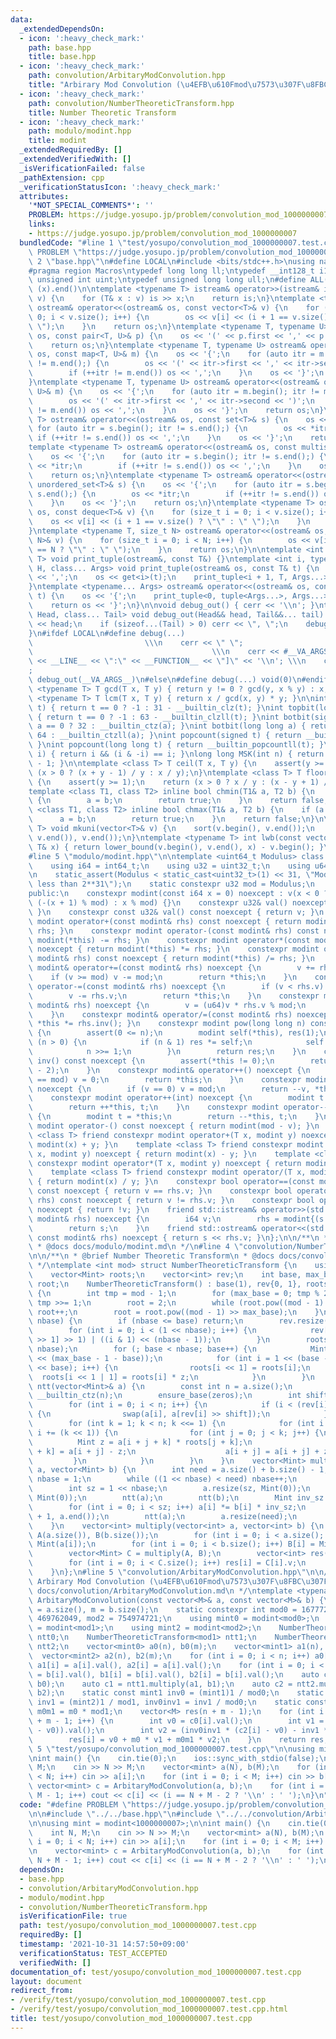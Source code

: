 ```yaml
---
data:
  _extendedDependsOn:
  - icon: ':heavy_check_mark:'
    path: base.hpp
    title: base.hpp
  - icon: ':heavy_check_mark:'
    path: convolution/ArbitaryModConvolution.hpp
    title: "Arbirary Mod Convolution (\u4EFB\u610Fmod\u7573\u307F\u8FBC\u307F)"
  - icon: ':heavy_check_mark:'
    path: convolution/NumberTheoreticTransform.hpp
    title: Number Theoretic Transform
  - icon: ':heavy_check_mark:'
    path: modulo/modint.hpp
    title: modint
  _extendedRequiredBy: []
  _extendedVerifiedWith: []
  _isVerificationFailed: false
  _pathExtension: cpp
  _verificationStatusIcon: ':heavy_check_mark:'
  attributes:
    '*NOT_SPECIAL_COMMENTS*': ''
    PROBLEM: https://judge.yosupo.jp/problem/convolution_mod_1000000007
    links:
    - https://judge.yosupo.jp/problem/convolution_mod_1000000007
  bundledCode: "#line 1 \"test/yosupo/convolution_mod_1000000007.test.cpp\"\n#define\
    \ PROBLEM \"https://judge.yosupo.jp/problem/convolution_mod_1000000007\"\n\n#line\
    \ 2 \"base.hpp\"\n#define LOCAL\n#include <bits/stdc++.h>\nusing namespace std;\n\
    #pragma region Macros\ntypedef long long ll;\ntypedef __int128_t i128;\ntypedef\
    \ unsigned int uint;\ntypedef unsigned long long ull;\n#define ALL(x) (x).begin(),\
    \ (x).end()\n\ntemplate <typename T> istream& operator>>(istream& is, vector<T>&\
    \ v) {\n    for (T& x : v) is >> x;\n    return is;\n}\ntemplate <typename T>\
    \ ostream& operator<<(ostream& os, const vector<T>& v) {\n    for (size_t i =\
    \ 0; i < v.size(); i++) {\n        os << v[i] << (i + 1 == v.size() ? \"\" : \"\
    \ \");\n    }\n    return os;\n}\ntemplate <typename T, typename U> ostream& operator<<(ostream&\
    \ os, const pair<T, U>& p) {\n    os << '(' << p.first << ',' << p.second << ')';\n\
    \    return os;\n}\ntemplate <typename T, typename U> ostream& operator<<(ostream&\
    \ os, const map<T, U>& m) {\n    os << '{';\n    for (auto itr = m.begin(); itr\
    \ != m.end();) {\n        os << '(' << itr->first << ',' << itr->second << ')';\n\
    \        if (++itr != m.end()) os << ',';\n    }\n    os << '}';\n    return os;\n\
    }\ntemplate <typename T, typename U> ostream& operator<<(ostream& os, const unordered_map<T,\
    \ U>& m) {\n    os << '{';\n    for (auto itr = m.begin(); itr != m.end();) {\n\
    \        os << '(' << itr->first << ',' << itr->second << ')';\n        if (++itr\
    \ != m.end()) os << ',';\n    }\n    os << '}';\n    return os;\n}\ntemplate <typename\
    \ T> ostream& operator<<(ostream& os, const set<T>& s) {\n    os << '{';\n   \
    \ for (auto itr = s.begin(); itr != s.end();) {\n        os << *itr;\n       \
    \ if (++itr != s.end()) os << ',';\n    }\n    os << '}';\n    return os;\n}\n\
    template <typename T> ostream& operator<<(ostream& os, const multiset<T>& s) {\n\
    \    os << '{';\n    for (auto itr = s.begin(); itr != s.end();) {\n        os\
    \ << *itr;\n        if (++itr != s.end()) os << ',';\n    }\n    os << '}';\n\
    \    return os;\n}\ntemplate <typename T> ostream& operator<<(ostream& os, const\
    \ unordered_set<T>& s) {\n    os << '{';\n    for (auto itr = s.begin(); itr !=\
    \ s.end();) {\n        os << *itr;\n        if (++itr != s.end()) os << ',';\n\
    \    }\n    os << '}';\n    return os;\n}\ntemplate <typename T> ostream& operator<<(ostream&\
    \ os, const deque<T>& v) {\n    for (size_t i = 0; i < v.size(); i++) {\n    \
    \    os << v[i] << (i + 1 == v.size() ? \"\" : \" \");\n    }\n    return os;\n\
    }\ntemplate <typename T, size_t N> ostream& operator<<(ostream& os, const array<T,\
    \ N>& v) {\n    for (size_t i = 0; i < N; i++) {\n        os << v[i] << (i + 1\
    \ == N ? \"\" : \" \");\n    }\n    return os;\n}\n\ntemplate <int i, typename\
    \ T> void print_tuple(ostream&, const T&) {}\ntemplate <int i, typename T, typename\
    \ H, class... Args> void print_tuple(ostream& os, const T& t) {\n    if (i) os\
    \ << ',';\n    os << get<i>(t);\n    print_tuple<i + 1, T, Args...>(os, t);\n\
    }\ntemplate <typename... Args> ostream& operator<<(ostream& os, const tuple<Args...>&\
    \ t) {\n    os << '{';\n    print_tuple<0, tuple<Args...>, Args...>(os, t);\n\
    \    return os << '}';\n}\n\nvoid debug_out() { cerr << '\\n'; }\ntemplate <class\
    \ Head, class... Tail> void debug_out(Head&& head, Tail&&... tail) {\n    cerr\
    \ << head;\n    if (sizeof...(Tail) > 0) cerr << \", \";\n    debug_out(move(tail)...);\n\
    }\n#ifdef LOCAL\n#define debug(...)                                          \
    \                         \\\n    cerr << \" \";                             \
    \                                        \\\n    cerr << #__VA_ARGS__ << \" :[\"\
    \ << __LINE__ << \":\" << __FUNCTION__ << \"]\" << '\\n'; \\\n    cerr << \" \"\
    ;                                                                     \\\n   \
    \ debug_out(__VA_ARGS__)\n#else\n#define debug(...) void(0)\n#endif\n\ntemplate\
    \ <typename T> T gcd(T x, T y) { return y != 0 ? gcd(y, x % y) : x; }\ntemplate\
    \ <typename T> T lcm(T x, T y) { return x / gcd(x, y) * y; }\n\nint topbit(signed\
    \ t) { return t == 0 ? -1 : 31 - __builtin_clz(t); }\nint topbit(long long t)\
    \ { return t == 0 ? -1 : 63 - __builtin_clzll(t); }\nint botbit(signed a) { return\
    \ a == 0 ? 32 : __builtin_ctz(a); }\nint botbit(long long a) { return a == 0 ?\
    \ 64 : __builtin_ctzll(a); }\nint popcount(signed t) { return __builtin_popcount(t);\
    \ }\nint popcount(long long t) { return __builtin_popcountll(t); }\nbool ispow2(int\
    \ i) { return i && (i & -i) == i; }\nlong long MSK(int n) { return (1LL << n)\
    \ - 1; }\n\ntemplate <class T> T ceil(T x, T y) {\n    assert(y >= 1);\n    return\
    \ (x > 0 ? (x + y - 1) / y : x / y);\n}\ntemplate <class T> T floor(T x, T y)\
    \ {\n    assert(y >= 1);\n    return (x > 0 ? x / y : (x - y + 1) / y);\n}\n\n\
    template <class T1, class T2> inline bool chmin(T1& a, T2 b) {\n    if (a > b)\
    \ {\n        a = b;\n        return true;\n    }\n    return false;\n}\ntemplate\
    \ <class T1, class T2> inline bool chmax(T1& a, T2 b) {\n    if (a < b) {\n  \
    \      a = b;\n        return true;\n    }\n    return false;\n}\n\ntemplate <typename\
    \ T> void mkuni(vector<T>& v) {\n    sort(v.begin(), v.end());\n    v.erase(unique(v.begin(),\
    \ v.end()), v.end());\n}\ntemplate <typename T> int lwb(const vector<T>& v, const\
    \ T& x) { return lower_bound(v.begin(), v.end(), x) - v.begin(); }\n#pragma endregion\n\
    #line 5 \"modulo/modint.hpp\"\n\ntemplate <uint64_t Modulus> class modint {\n\
    \    using i64 = int64_t;\n    using u32 = uint32_t;\n    using u64 = uint64_t;\n\
    \n    static_assert(Modulus < static_cast<uint32_t>(1) << 31, \"Modulus must be\
    \ less than 2**31\");\n    static constexpr u32 mod = Modulus;\n    u32 v;\n\n\
    public:\n    constexpr modint(const i64 x = 0) noexcept : v(x < 0 ? mod - 1 -\
    \ (-(x + 1) % mod) : x % mod) {}\n    constexpr u32& val() noexcept { return v;\
    \ }\n    constexpr const u32& val() const noexcept { return v; }\n    constexpr\
    \ modint operator+(const modint& rhs) const noexcept { return modint(*this) +=\
    \ rhs; }\n    constexpr modint operator-(const modint& rhs) const noexcept { return\
    \ modint(*this) -= rhs; }\n    constexpr modint operator*(const modint& rhs) const\
    \ noexcept { return modint(*this) *= rhs; }\n    constexpr modint operator/(const\
    \ modint& rhs) const noexcept { return modint(*this) /= rhs; }\n    constexpr\
    \ modint& operator+=(const modint& rhs) noexcept {\n        v += rhs.v;\n    \
    \    if (v >= mod) v -= mod;\n        return *this;\n    }\n    constexpr modint&\
    \ operator-=(const modint& rhs) noexcept {\n        if (v < rhs.v) v += mod;\n\
    \        v -= rhs.v;\n        return *this;\n    }\n    constexpr modint& operator*=(const\
    \ modint& rhs) noexcept {\n        v = (u64)v * rhs.v % mod;\n        return *this;\n\
    \    }\n    constexpr modint& operator/=(const modint& rhs) noexcept { return\
    \ *this *= rhs.inv(); }\n    constexpr modint pow(long long n) const noexcept\
    \ {\n        assert(0 <= n);\n        modint self(*this), res(1);\n        while\
    \ (n > 0) {\n            if (n & 1) res *= self;\n            self *= self;\n\
    \            n >>= 1;\n        }\n        return res;\n    }\n    constexpr modint\
    \ inv() const noexcept {\n        assert(*this != 0);\n        return pow(mod\
    \ - 2);\n    }\n    constexpr modint& operator++() noexcept {\n        if (++v\
    \ == mod) v = 0;\n        return *this;\n    }\n    constexpr modint& operator--()\
    \ noexcept {\n        if (v == 0) v = mod;\n        return --v, *this;\n    }\n\
    \    constexpr modint operator++(int) noexcept {\n        modint t = *this;\n\
    \        return ++*this, t;\n    }\n    constexpr modint operator--(int) noexcept\
    \ {\n        modint t = *this;\n        return --*this, t;\n    }\n    constexpr\
    \ modint operator-() const noexcept { return modint(mod - v); }\n    template\
    \ <class T> friend constexpr modint operator+(T x, modint y) noexcept { return\
    \ modint(x) + y; }\n    template <class T> friend constexpr modint operator-(T\
    \ x, modint y) noexcept { return modint(x) - y; }\n    template <class T> friend\
    \ constexpr modint operator*(T x, modint y) noexcept { return modint(x) * y; }\n\
    \    template <class T> friend constexpr modint operator/(T x, modint y) noexcept\
    \ { return modint(x) / y; }\n    constexpr bool operator==(const modint& rhs)\
    \ const noexcept { return v == rhs.v; }\n    constexpr bool operator!=(const modint&\
    \ rhs) const noexcept { return v != rhs.v; }\n    constexpr bool operator!() const\
    \ noexcept { return !v; }\n    friend std::istream& operator>>(std::istream& s,\
    \ modint& rhs) noexcept {\n        i64 v;\n        rhs = modint{(s >> v, v)};\n\
    \        return s;\n    }\n    friend std::ostream& operator<<(std::ostream& s,\
    \ const modint& rhs) noexcept { return s << rhs.v; }\n};\n\n/**\n * @brief modint\n\
    \ * @docs docs/modulo/modint.md\n */\n#line 4 \"convolution/NumberTheoreticTransform.hpp\"\
    \n\n/**\n * @brief Number Theoretic Transform\n * @docs docs/convolution/NumberTheoreticTransform.md\n\
    \ */\ntemplate <int mod> struct NumberTheoreticTransform {\n    using Mint = modint<mod>;\n\
    \    vector<Mint> roots;\n    vector<int> rev;\n    int base, max_base;\n    Mint\
    \ root;\n    NumberTheoreticTransform() : base(1), rev{0, 1}, roots{Mint(0), Mint(1)}\
    \ {\n        int tmp = mod - 1;\n        for (max_base = 0; tmp % 2 == 0; max_base++)\
    \ tmp >>= 1;\n        root = 2;\n        while (root.pow((mod - 1) >> 1) == 1)\
    \ root++;\n        root = root.pow((mod - 1) >> max_base);\n    }\n    void ensure_base(int\
    \ nbase) {\n        if (nbase <= base) return;\n        rev.resize(1 << nbase);\n\
    \        for (int i = 0; i < (1 << nbase); i++) {\n            rev[i] = (rev[i\
    \ >> 1] >> 1) | ((i & 1) << (nbase - 1));\n        }\n        roots.resize(1 <<\
    \ nbase);\n        for (; base < nbase; base++) {\n            Mint z = root.pow(1\
    \ << (max_base - 1 - base));\n            for (int i = 1 << (base - 1); i < (1\
    \ << base); i++) {\n                roots[i << 1] = roots[i];\n              \
    \  roots[i << 1 | 1] = roots[i] * z;\n            }\n        }\n    }\n    void\
    \ ntt(vector<Mint>& a) {\n        const int n = a.size();\n        int zeros =\
    \ __builtin_ctz(n);\n        ensure_base(zeros);\n        int shift = base - zeros;\n\
    \        for (int i = 0; i < n; i++) {\n            if (i < (rev[i] >> shift))\
    \ {\n                swap(a[i], a[rev[i] >> shift]);\n            }\n        }\n\
    \        for (int k = 1; k < n; k <<= 1) {\n            for (int i = 0; i < n;\
    \ i += (k << 1)) {\n                for (int j = 0; j < k; j++) {\n          \
    \          Mint z = a[i + j + k] * roots[j + k];\n                    a[i + j\
    \ + k] = a[i + j] - z;\n                    a[i + j] = a[i + j] + z;\n       \
    \         }\n            }\n        }\n    }\n    vector<Mint> multiply(vector<Mint>\
    \ a, vector<Mint> b) {\n        int need = a.size() + b.size() - 1;\n        int\
    \ nbase = 1;\n        while ((1 << nbase) < need) nbase++;\n        ensure_base(nbase);\n\
    \        int sz = 1 << nbase;\n        a.resize(sz, Mint(0));\n        b.resize(sz,\
    \ Mint(0));\n        ntt(a);\n        ntt(b);\n        Mint inv_sz = 1 / Mint(sz);\n\
    \        for (int i = 0; i < sz; i++) a[i] *= b[i] * inv_sz;\n        reverse(a.begin()\
    \ + 1, a.end());\n        ntt(a);\n        a.resize(need);\n        return a;\n\
    \    }\n    vector<int> multiply(vector<int> a, vector<int> b) {\n        vector<Mint>\
    \ A(a.size()), B(b.size());\n        for (int i = 0; i < a.size(); i++) A[i] =\
    \ Mint(a[i]);\n        for (int i = 0; i < b.size(); i++) B[i] = Mint(b[i]);\n\
    \        vector<Mint> C = multiply(A, B);\n        vector<int> res(C.size());\n\
    \        for (int i = 0; i < C.size(); i++) res[i] = C[i].v;\n        return res;\n\
    \    }\n};\n#line 5 \"convolution/ArbitaryModConvolution.hpp\"\n\n/**\n * @brief\
    \ Arbirary Mod Convolution (\u4EFB\u610Fmod\u7573\u307F\u8FBC\u307F)\n * @docs\
    \ docs/convolution/ArbitaryModConvolution.md\n */\ntemplate <typename M> vector<M>\
    \ ArbitaryModConvolution(const vector<M>& a, const vector<M>& b) {\n    int n\
    \ = a.size(), m = b.size();\n    static constexpr int mod0 = 167772161, mod1 =\
    \ 469762049, mod2 = 754974721;\n    using mint0 = modint<mod0>;\n    using mint1\
    \ = modint<mod1>;\n    using mint2 = modint<mod2>;\n    NumberTheoreticTransform<mod0>\
    \ ntt0;\n    NumberTheoreticTransform<mod1> ntt1;\n    NumberTheoreticTransform<mod2>\
    \ ntt2;\n    vector<mint0> a0(n), b0(m);\n    vector<mint1> a1(n), b1(m);\n  \
    \  vector<mint2> a2(n), b2(m);\n    for (int i = 0; i < n; i++) a0[i] = a[i].val(),\
    \ a1[i] = a[i].val(), a2[i] = a[i].val();\n    for (int i = 0; i < m; i++) b0[i]\
    \ = b[i].val(), b1[i] = b[i].val(), b2[i] = b[i].val();\n    auto c0 = ntt0.multiply(a0,\
    \ b0);\n    auto c1 = ntt1.multiply(a1, b1);\n    auto c2 = ntt2.multiply(a2,\
    \ b2);\n    static const mint1 inv0 = (mint1)1 / mod0;\n    static const mint2\
    \ inv1 = (mint2)1 / mod1, inv0inv1 = inv1 / mod0;\n    static const M m0 = mod0,\
    \ m0m1 = m0 * mod1;\n    vector<M> res(n + m - 1);\n    for (int i = 0; i < n\
    \ + m - 1; i++) {\n        int v0 = c0[i].val();\n        int v1 = (inv0 * (c1[i]\
    \ - v0)).val();\n        int v2 = (inv0inv1 * (c2[i] - v0) - inv1 * v1).val();\n\
    \        res[i] = v0 + m0 * v1 + m0m1 * v2;\n    }\n    return res;\n}\n#line\
    \ 5 \"test/yosupo/convolution_mod_1000000007.test.cpp\"\n\nusing mint = modint<1000000007>;\n\
    \nint main() {\n    cin.tie(0);\n    ios::sync_with_stdio(false);\n    int N,\
    \ M;\n    cin >> N >> M;\n    vector<mint> a(N), b(M);\n    for (int i = 0; i\
    \ < N; i++) cin >> a[i];\n    for (int i = 0; i < M; i++) cin >> b[i];\n\n   \
    \ vector<mint> c = ArbitaryModConvolution(a, b);\n    for (int i = 0; i < N +\
    \ M - 1; i++) cout << c[i] << (i == N + M - 2 ? '\\n' : ' ');\n}\n"
  code: "#define PROBLEM \"https://judge.yosupo.jp/problem/convolution_mod_1000000007\"\
    \n\n#include \"../../base.hpp\"\n#include \"../../convolution/ArbitaryModConvolution.hpp\"\
    \n\nusing mint = modint<1000000007>;\n\nint main() {\n    cin.tie(0);\n    ios::sync_with_stdio(false);\n\
    \    int N, M;\n    cin >> N >> M;\n    vector<mint> a(N), b(M);\n    for (int\
    \ i = 0; i < N; i++) cin >> a[i];\n    for (int i = 0; i < M; i++) cin >> b[i];\n\
    \n    vector<mint> c = ArbitaryModConvolution(a, b);\n    for (int i = 0; i <\
    \ N + M - 1; i++) cout << c[i] << (i == N + M - 2 ? '\\n' : ' ');\n}"
  dependsOn:
  - base.hpp
  - convolution/ArbitaryModConvolution.hpp
  - modulo/modint.hpp
  - convolution/NumberTheoreticTransform.hpp
  isVerificationFile: true
  path: test/yosupo/convolution_mod_1000000007.test.cpp
  requiredBy: []
  timestamp: '2021-10-31 14:57:50+09:00'
  verificationStatus: TEST_ACCEPTED
  verifiedWith: []
documentation_of: test/yosupo/convolution_mod_1000000007.test.cpp
layout: document
redirect_from:
- /verify/test/yosupo/convolution_mod_1000000007.test.cpp
- /verify/test/yosupo/convolution_mod_1000000007.test.cpp.html
title: test/yosupo/convolution_mod_1000000007.test.cpp
---
```

